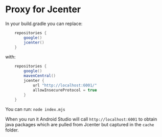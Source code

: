 # Proxy for Jcenter

In your build.gradle you can replace:
```gradle
    repositories {
        google()
        jcenter()
    }
```

with:
```gradle
    repositories {
        google()
        mavenCentral()
        jcenter {            
            url "http://localhost:6001/" 
            allowInsecureProtocol = true 
        }
    }
```

You can run:
`node index.mjs`

When you run it Android Studio will call `http://localhost:6001` to obtain java packages which are pulled from Jcenter but captured in the `cache` folder.

